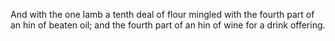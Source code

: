 And with the one lamb a tenth deal of flour mingled with the fourth part of an hin of beaten oil; and the fourth part of an hin of wine for a drink offering.
